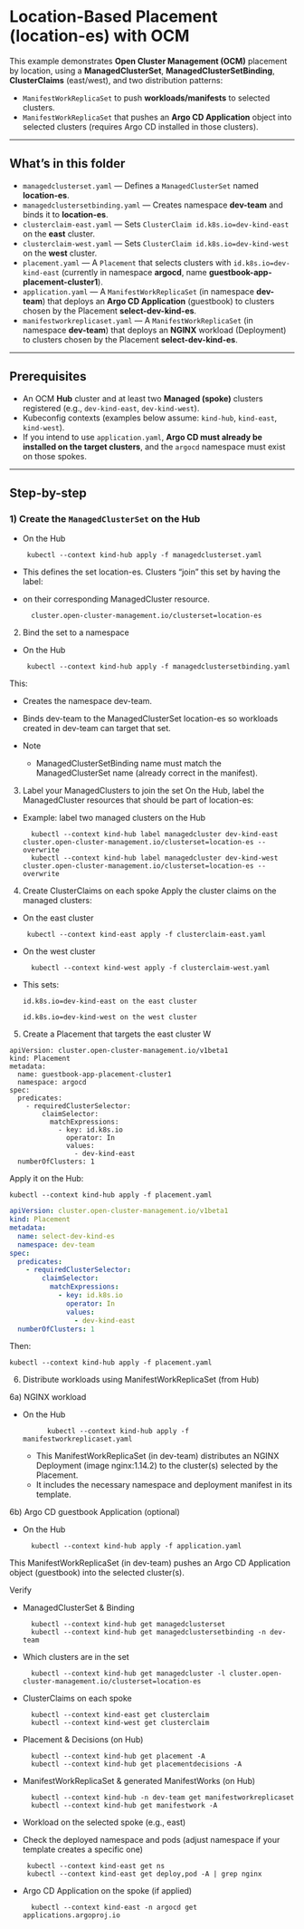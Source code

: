 # Location-Based Placement (location-es) with OCM

This example demonstrates **Open Cluster Management (OCM)** placement by location, using a **ManagedClusterSet**, **ManagedClusterSetBinding**, **ClusterClaims** (east/west), and two distribution patterns:

- `ManifestWorkReplicaSet` to push **workloads/manifests** to selected clusters.
- `ManifestWorkReplicaSet` that pushes an **Argo CD Application** object into selected clusters (requires Argo CD installed in those clusters).

---

## What’s in this folder

- `managedclusterset.yaml` — Defines a `ManagedClusterSet` named **location-es**.
- `managedclustersetbinding.yaml` — Creates namespace **dev-team** and binds it to **location-es**.
- `clusterclaim-east.yaml` — Sets `ClusterClaim id.k8s.io=dev-kind-east` on the **east** cluster.
- `clusterclaim-west.yaml` — Sets `ClusterClaim id.k8s.io=dev-kind-west` on the **west** cluster.
- `placement.yaml` — A `Placement` that selects clusters with `id.k8s.io=dev-kind-east` (currently in namespace **argocd**, name **guestbook-app-placement-cluster1**).
- `application.yaml` — A `ManifestWorkReplicaSet` (in namespace **dev-team**) that deploys an **Argo CD Application** (guestbook) to clusters chosen by the Placement **select-dev-kind-es**.
- `manifestworkreplicaset.yaml` — A `ManifestWorkReplicaSet` (in namespace **dev-team**) that deploys an **NGINX** workload (Deployment) to clusters chosen by the Placement **select-dev-kind-es**.

---

## Prerequisites

- An OCM **Hub** cluster and at least two **Managed (spoke)** clusters registered (e.g., `dev-kind-east`, `dev-kind-west`).
- Kubeconfig contexts (examples below assume: `kind-hub`, `kind-east`, `kind-west`).
- If you intend to use `application.yaml`, **Argo CD must already be installed on the target clusters**, and the `argocd` namespace must exist on those spokes.

---

## Step-by-step

### 1) Create the `ManagedClusterSet` on the Hub

-  On the Hub

        kubectl --context kind-hub apply -f managedclusterset.yaml

- This defines the set location-es. Clusters “join” this set by having the label:
- on their corresponding ManagedCluster resource.

        cluster.open-cluster-management.io/clusterset=location-es

    

2) Bind the set to a namespace 

-  On the Hub

        kubectl --context kind-hub apply -f managedclustersetbinding.yaml
This:
- Creates the namespace dev-team.
- Binds dev-team to the ManagedClusterSet location-es so workloads created in dev-team can target that set.

- Note
    -   ManagedClusterSetBinding name must match the ManagedClusterSet name (already correct in the manifest).

3) Label your ManagedClusters to join the set
On the Hub, label the ManagedCluster resources that should be part of location-es:



- Example: label two managed clusters on the Hub

        kubectl --context kind-hub label managedcluster dev-kind-east  cluster.open-cluster-management.io/clusterset=location-es --overwrite
        kubectl --context kind-hub label managedcluster dev-kind-west  cluster.open-cluster-management.io/clusterset=location-es --overwrite

4) Create ClusterClaims on each spoke
Apply the cluster claims on the managed clusters:



-  On the east cluster

        kubectl --context kind-east apply -f clusterclaim-east.yaml

- On the west cluster
        
        kubectl --context kind-west apply -f clusterclaim-west.yaml
- This sets:

      id.k8s.io=dev-kind-east on the east cluster

      id.k8s.io=dev-kind-west on the west cluster

5) Create a Placement that targets the east cluster
W
```
apiVersion: cluster.open-cluster-management.io/v1beta1
kind: Placement
metadata:
  name: guestbook-app-placement-cluster1
  namespace: argocd
spec:
  predicates:
    - requiredClusterSelector:
        claimSelector:
          matchExpressions:
            - key: id.k8s.io
              operator: In
              values:
                - dev-kind-east
  numberOfClusters: 1
```
Apply it on the Hub:

    kubectl --context kind-hub apply -f placement.yaml

```yaml
apiVersion: cluster.open-cluster-management.io/v1beta1
kind: Placement
metadata:
  name: select-dev-kind-es
  namespace: dev-team
spec:
  predicates:
    - requiredClusterSelector:
        claimSelector:
          matchExpressions:
            - key: id.k8s.io
              operator: In
              values:
                - dev-kind-east
  numberOfClusters: 1
```
Then:
```
kubectl --context kind-hub apply -f placement.yaml
```


6) Distribute workloads using ManifestWorkReplicaSet (from Hub)

6a) NGINX workload


- On the Hub

            kubectl --context kind-hub apply -f manifestworkreplicaset.yaml

    -  This ManifestWorkReplicaSet (in dev-team) distributes an NGINX Deployment (image nginx:1.14.2) to the cluster(s) selected by the Placement.
    - It includes the necessary namespace and deployment manifest in its template.

6b) Argo CD guestbook Application (optional)


- On the Hub

        kubectl --context kind-hub apply -f application.yaml

This ManifestWorkReplicaSet (in dev-team) pushes an Argo CD Application object (guestbook) into the selected cluster(s).


Verify
- ManagedClusterSet & Binding

        kubectl --context kind-hub get managedclusterset
        kubectl --context kind-hub get managedclustersetbinding -n dev-team

- Which clusters are in the set

        kubectl --context kind-hub get managedcluster -l cluster.open-cluster-management.io/clusterset=location-es


- ClusterClaims on each spoke

        kubectl --context kind-east get clusterclaim
        kubectl --context kind-west get clusterclaim

- Placement & Decisions (on Hub)

        kubectl --context kind-hub get placement -A
        kubectl --context kind-hub get placementdecisions -A


- ManifestWorkReplicaSet & generated ManifestWorks (on Hub)

        kubectl --context kind-hub -n dev-team get manifestworkreplicaset
        kubectl --context kind-hub get manifestwork -A

- Workload on the selected spoke (e.g., east)
    
-  Check the deployed namespace and pods (adjust namespace if your template creates a specific one)
    
        kubectl --context kind-east get ns
        kubectl --context kind-east get deploy,pod -A | grep nginx

- Argo CD Application on the spoke (if applied)

        kubectl --context kind-east -n argocd get applications.argoproj.io
